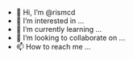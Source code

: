 - 👋 Hi, I’m @rismcd
- 👀 I’m interested in ...
- 🌱 I’m currently learning ...
- 💞️ I’m looking to collaborate on ...
- 📫 How to reach me ...

<!---
rismcd/rismcd is a ✨ special ✨ repository because its `README.md` (this file) appears on your GitHub profile.
You can click the Preview link to take a look at your changes.
--->
